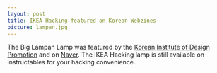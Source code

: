 ```yaml
---
layout: post
title: IKEA Hacking featured on Korean Webzines
picture: lampan.jpg
---
```

The Big Lampan Lamp was featured by the [Korean Institute of Design Promotion](http://www.designdb.com/dreport/dblogViewColumn.asp?gubun=1&oDm=3&page=1&bbsPKID=21343#heads) and on [Naver](http://navercast.naver.com/contents.nhn?rid=2898&contents_id=85614). The IKEA Hacking lamp is still available on instructables for your hacking convenience. 

